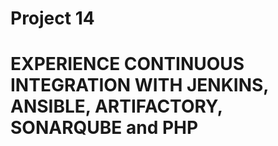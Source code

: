 # Project 14

# EXPERIENCE CONTINUOUS INTEGRATION WITH JENKINS, ANSIBLE, ARTIFACTORY, SONARQUBE and PHP
